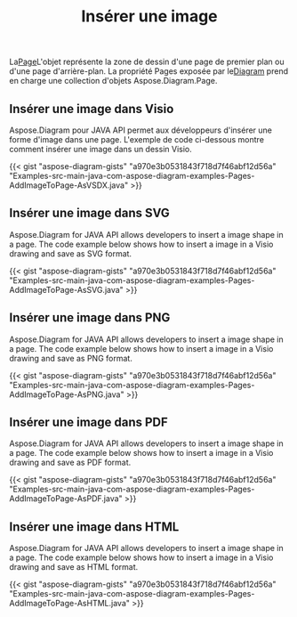 ﻿---
title: Insérer une image
type: docs
weight: 70
url: /fr/java/drawing/insert-image
description: Cette section explique comment insérer une image dans une page visio avec Aspose.Diagram. Prise en charge de l'utilisation de Java pour insérer une image et l'enregistrer au format pdf, svg, html, image, xps et autres formats.
---
 La[Page](https://reference.aspose.com/diagram/java/com.aspose.diagram/page)L'objet représente la zone de dessin d'une page de premier plan ou d'une page d'arrière-plan. La propriété Pages exposée par le[Diagram](https://reference.aspose.com/diagram/java/com.aspose.diagram/diagram) prend en charge une collection d'objets Aspose.Diagram.Page.

## **Insérer une image dans Visio**
Aspose.Diagram pour JAVA API permet aux développeurs d'insérer une forme d'image dans une page. L'exemple de code ci-dessous montre comment insérer une image dans un dessin Visio.

{{< gist "aspose-diagram-gists" "a970e3b0531843f718d7f46abf12d56a" "Examples-src-main-java-com-aspose-diagram-examples-Pages-AddImageToPage-AsVSDX.java" >}}

## **Insérer une image dans SVG**
Aspose.Diagram for JAVA API allows developers to insert a image shape in a page. The code example below shows how to insert a image in a Visio drawing and save as SVG format.

{{< gist "aspose-diagram-gists" "a970e3b0531843f718d7f46abf12d56a" "Examples-src-main-java-com-aspose-diagram-examples-Pages-AddImageToPage-AsSVG.java" >}}

## **Insérer une image dans PNG**
Aspose.Diagram for JAVA API allows developers to insert a image shape in a page. The code example below shows how to insert a image in a Visio drawing and save as PNG format.

{{< gist "aspose-diagram-gists" "a970e3b0531843f718d7f46abf12d56a" "Examples-src-main-java-com-aspose-diagram-examples-Pages-AddImageToPage-AsPNG.java" >}}

## **Insérer une image dans PDF**
Aspose.Diagram for JAVA API allows developers to insert a image shape in a page. The code example below shows how to insert a image in a Visio drawing and save as PDF format.

{{< gist "aspose-diagram-gists" "a970e3b0531843f718d7f46abf12d56a" "Examples-src-main-java-com-aspose-diagram-examples-Pages-AddImageToPage-AsPDF.java" >}}

## **Insérer une image dans HTML**
Aspose.Diagram for JAVA API allows developers to insert a image shape in a page. The code example below shows how to insert a image in a Visio drawing and save as HTML format.

{{< gist "aspose-diagram-gists" "a970e3b0531843f718d7f46abf12d56a" "Examples-src-main-java-com-aspose-diagram-examples-Pages-AddImageToPage-AsHTML.java" >}}
